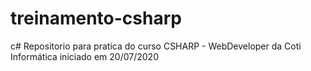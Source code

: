 # treinamento-csharp
c#
Repositorio para pratica do curso CSHARP - WebDeveloper da Coti Informática iniciado em 20/07/2020 
